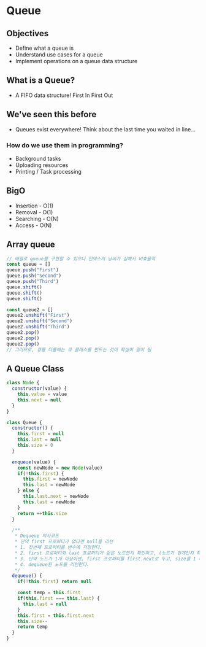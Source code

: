 # Queue
## Objectives
- Define what a queue is
- Understand use cases for a queue
- Implement operations on a queue data structure

## What is a Queue?
- A FIFO data structure! First In First Out

## We've seen this before
- Queues exist everywhere! Think about the last time you waited in line...
### How do we use them in programming?
- Background tasks
- Uploading resources
- Printing / Task processing

## BigO
- Insertion - O(1)
- Removal - O(1)
- Searching - O(N)
- Access - O(N)

## Array queue
```js
// 배열로 queue를 구현할 수 있으나 인덱스의 낭비가 심해서 비효율적
const queue = []
queue.push("First")
queue.push("Second")
queue.push("Third")
queue.shift()
queue.shift()
queue.shift()

const queue2 = []
queue2.unshift("First")
queue2.unshift("Second")
queue2.unshift("Third")
queue2.pop()
queue2.pop()
queue2.pop()
// 그러므로, 큐를 다룰때는 큐 클래스를 만드는 것이 확실히 말이 됨
```

## A Queue Class
```js
class Node {
  constructor(value) {
    this.value = value
    this.next = null
  }
}

class Queue {
  constructor() {
    this.first = null
    this.last = null
    this.size = 0
  }

  enqueue(value) {
    const newNode = new Node(value)
    if(!this.first) {
      this.first = newNode
      this.last = newNode
    } else {
      this.last.next = newNode
      this.last = newNode
    }
    return ++this.size
  }

  /**
   * Dequeue 의사코드
   * 만약 first 프로퍼티가 없다면 null을 리턴
   * 1. 첫번째 프로퍼티를 변수에 저장한다.
   * 2. first 프로퍼티와 last 프로퍼티가 같은 노드인지 확인하고, (노드가 한개인지 확인하는 것임) 그렇다면 first와 last를 null로 둔다.
   * 3. 만약 노드가 1개 이상이면, first 프로퍼티를 first.next로 두고, size를 1 내린다.
   * 4. dequeue된 노드를 리턴한다.
   */
  dequeue() {
    if(!this.first) return null

    const temp = this.first
    if(this.first === this.last) {
      this.last = null
    }
    this.first = this.first.next
    this.size--
    return temp
  }
}
```